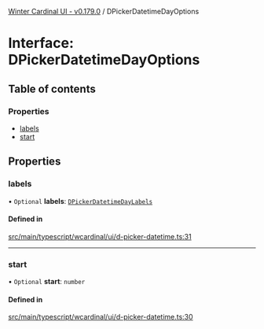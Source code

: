 [Winter Cardinal UI - v0.179.0](../index.md) / DPickerDatetimeDayOptions

# Interface: DPickerDatetimeDayOptions

## Table of contents

### Properties

- [labels](DPickerDatetimeDayOptions.md#labels)
- [start](DPickerDatetimeDayOptions.md#start)

## Properties

### labels

• `Optional` **labels**: [`DPickerDatetimeDayLabels`](../index.md#dpickerdatetimedaylabels)

#### Defined in

[src/main/typescript/wcardinal/ui/d-picker-datetime.ts:31](https://github.com/winter-cardinal/winter-cardinal-ui/blob/v0.179.0/src/main/typescript/wcardinal/ui/d-picker-datetime.ts#L31)

___

### start

• `Optional` **start**: `number`

#### Defined in

[src/main/typescript/wcardinal/ui/d-picker-datetime.ts:30](https://github.com/winter-cardinal/winter-cardinal-ui/blob/v0.179.0/src/main/typescript/wcardinal/ui/d-picker-datetime.ts#L30)
